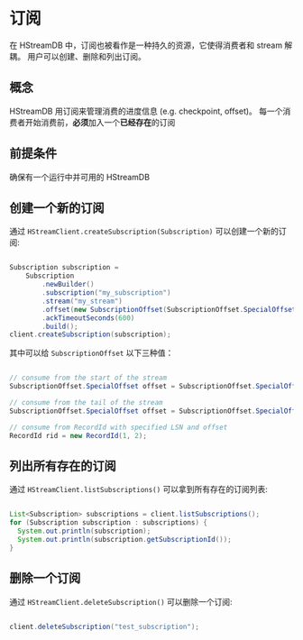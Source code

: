 # 订阅

在 HStreamDB 中，订阅也被看作是一种持久的资源，它使得消费者和 stream 解耦。
用户可以创建、删除和列出订阅。

## 概念

HStreamDB 用订阅来管理消费的进度信息 (e.g. checkpoint, offset)。
每一个消费者开始消费前，**必须**加入一个**已经存在**的订阅

## 前提条件

确保有一个运行中并可用的 HStreamDB

## 创建一个新的订阅

通过 `HStreamClient.createSubscription(Subscription)` 可以创建一个新的订阅:


```java

Subscription subscription =
    Subscription
        .newBuilder()
        .subscription("my_subscription")
        .stream("my_stream")
        .offset(new SubscriptionOffset(SubscriptionOffset.SpecialOffset.LATEST))
        .ackTimeoutSeconds(600)
        .build();
client.createSubscription(subscription);

```

其中可以给 `SubscriptionOffset` 以下三种值：

```java

// consume from the start of the stream
SubscriptionOffset.SpecialOffset offset = SubscriptionOffset.SpecialOffset.EARLIST;

// consume from the tail of the stream
SubscriptionOffset.SpecialOffset offset = SubscriptionOffset.SpecialOffset.LATEST;

// consume from RecordId with specified LSN and offset
RecordId rid = new RecordId(1, 2);

```

## 列出所有存在的订阅

通过 `HStreamClient.listSubscriptions()` 可以拿到所有存在的订阅列表:

```java

List<Subscription> subscriptions = client.listSubscriptions();
for (Subscription subscription : subscriptions) {
  System.out.println(subscription);
  System.out.println(subscription.getSubscriptionId());
}

```

## 删除一个订阅

通过 `HStreamClient.deleteSubscription()` 可以删除一个订阅:

```java

client.deleteSubscription("test_subscription");

```
